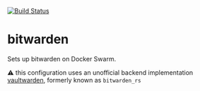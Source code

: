 [![Build Status](https://drone.kiwi-labs.net/api/badges/Diesel-Net/bitwarden/status.svg)](https://drone.kiwi-labs.net/Diesel-Net/bitwarden)

# bitwarden
Sets up bitwarden on Docker Swarm. 

:warning: this configuration uses an unofficial backend implementation [vaultwarden](https://github.com/dani-garcia/vaultwarden), formerly known as `bitwarden_rs`

